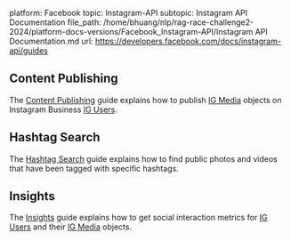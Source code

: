 platform: Facebook
topic: Instagram-API
subtopic: Instagram API Documentation
file_path: /home/bhuang/nlp/rag-race-challenge2-2024/platform-docs-versions/Facebook_Instagram-API/Instagram API Documentation.md
url: https://developers.facebook.com/docs/instagram-api/guides

## Content Publishing

The [Content Publishing](https://developers.facebook.com/docs/instagram-api/guides/content-publishing) guide explains how to publish [IG Media](https://developers.facebook.com/docs/instagram-api/reference/ig-media) objects on Instagram Business [IG Users](https://developers.facebook.com/docs/instagram-api/reference/ig-user).

[](#)

## Hashtag Search

The [Hashtag Search](https://developers.facebook.com/docs/instagram-api/guides/hashtag-search) guide explains how to find public photos and videos that have been tagged with specific hashtags.

[](#)

## Insights

The [Insights](https://developers.facebook.com/docs/instagram-api/guides/insights) guide explains how to get social interaction metrics for [IG Users](https://developers.facebook.com/docs/instagram-api/reference/ig-user) and their [IG Media](https://developers.facebook.com/docs/instagram-api/reference/ig-media) objects.

[](#)